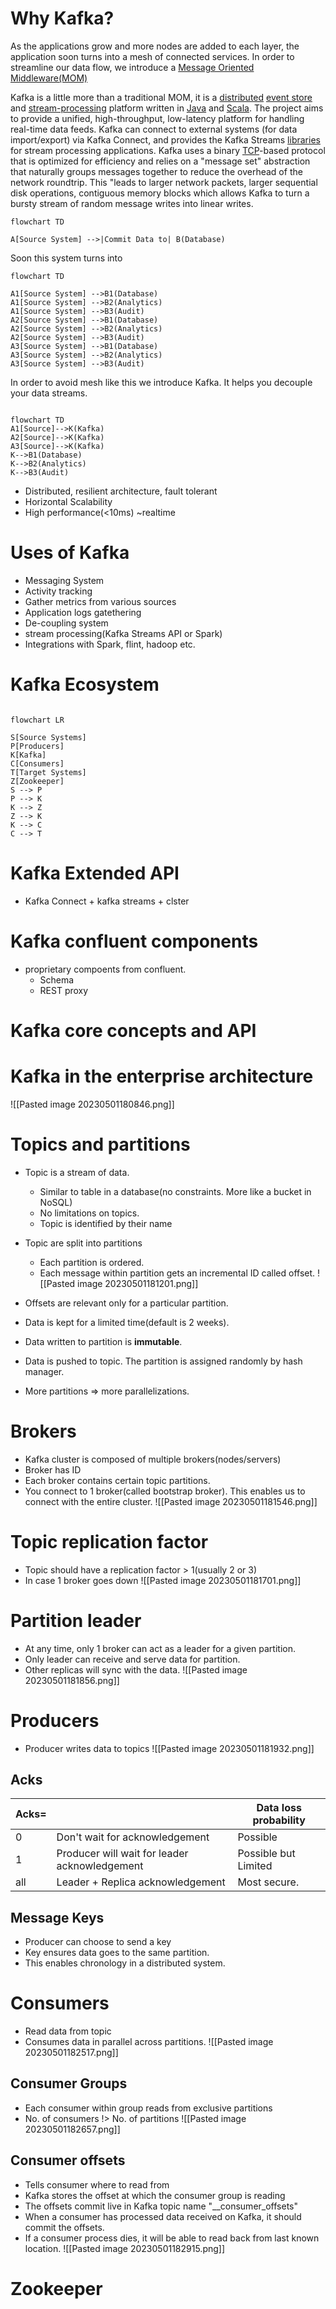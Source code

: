 # Why Kafka?

As the applications grow and more nodes are added to each layer, the application soon turns into a mesh of connected services. In order to streamline our data flow, we introduce a [Message Oriented Middleware(MOM)](https://en.wikipedia.org/wiki/Message-oriented_middleware)

Kafka is a little more than a traditional MOM, it is a [distributed](https://en.wikipedia.org/wiki/Distributed_computing "Distributed computing") [event store](https://en.wikipedia.org/wiki/Event_store "Event store") and [stream-processing](https://en.wikipedia.org/wiki/Stream_processing) platform written in [Java](https://en.wikipedia.org/wiki/Java_(programming_language) "Java (programming language)") and [Scala](https://en.wikipedia.org/wiki/Scala_(programming_language) "Scala (programming language)"). The project aims to provide a unified, high-throughput, low-latency platform for handling real-time data feeds. Kafka can connect to external systems (for data import/export) via Kafka Connect, and provides the Kafka Streams [libraries](https://en.wikipedia.org/wiki/Library_(computing) "Library (computing)") for stream processing applications. Kafka uses a binary [TCP](https://en.wikipedia.org/wiki/Transmission_Control_Protocol "Transmission Control Protocol")-based protocol that is optimized for efficiency and relies on a "message set" abstraction that naturally groups messages together to reduce the overhead of the network roundtrip. This "leads to larger network packets, larger sequential disk operations, contiguous memory blocks which allows Kafka to turn a bursty stream of random message writes into linear writes.

```mermaid
flowchart TD

A[Source System] -->|Commit Data to| B(Database)

```

Soon this system turns into

```mermaid
flowchart TD

A1[Source System] -->B1(Database)
A1[Source System] -->B2(Analytics)
A1[Source System] -->B3(Audit)
A2[Source System] -->B1(Database)
A2[Source System] -->B2(Analytics)
A2[Source System] -->B3(Audit)
A3[Source System] -->B1(Database)
A3[Source System] -->B2(Analytics)
A3[Source System] -->B3(Audit)
```

In order to avoid mesh like this we introduce Kafka. It helps you decouple your data streams.

```mermaid

flowchart TD
A1[Source]-->K(Kafka)
A2[Source]-->K(Kafka)
A3[Source]-->K(Kafka)
K-->B1(Database)
K-->B2(Analytics)
K-->B3(Audit)
```


- Distributed, resilient architecture, fault tolerant
- Horizontal Scalability
- High performance(<10ms) ~realtime


# Uses of Kafka

- Messaging System
- Activity tracking
- Gather metrics from various sources
- Application logs gatethering
- De-coupling system
- stream processing(Kafka Streams API or Spark)
- Integrations with Spark, flint, hadoop etc.


# Kafka Ecosystem

```mermaid

flowchart LR

S[Source Systems]
P[Producers]
K[Kafka]
C[Consumers]
T[Target Systems]
Z[Zookeeper]
S --> P
P --> K
K --> Z
Z --> K
K --> C
C --> T
```

# Kafka Extended API

- Kafka Connect + kafka streams + clster

# Kafka confluent components
- proprietary compoents from confluent.
	- Schema
	- REST proxy

# Kafka core concepts and API


# Kafka in the enterprise architecture

![[Pasted image 20230501180846.png]]

# Topics and partitions

- Topic is a stream of data.
	- Similar to table in a database(no constraints. More like a bucket in NoSQL)
	- No limitations on topics.
	- Topic is identified by their name
- Topic are split into partitions
	- Each partition is ordered.
	- Each message within partition gets an incremental ID called offset.
 ![[Pasted image 20230501181201.png]]

- Offsets are relevant only for a particular partition.
- Data is kept for a limited time(default is 2 weeks).
- Data written to partition is **immutable**.
- Data is pushed to topic. The partition is assigned randomly by hash manager.
- More partitions => more parallelizations.

# Brokers
- Kafka cluster is composed of multiple brokers(nodes/servers)
- Broker has ID
- Each broker contains certain topic partitions.
- You connect to 1 broker(called bootstrap broker). This enables us to connect with the entire cluster.
![[Pasted image 20230501181546.png]]

# Topic replication factor
- Topic should have a replication factor > 1(usually 2 or 3)
- In case 1 broker goes down
![[Pasted image 20230501181701.png]]

# Partition leader
- At any time, only 1 broker can act as a leader for a given partition.
- Only leader can receive and serve data for partition.
- Other replicas will sync with the data.
![[Pasted image 20230501181856.png]]

# Producers
- Producer writes data to topics
![[Pasted image 20230501181932.png]]

## Acks
| Acks= |                                               | Data loss probability |
| ----- | --------------------------------------------- | --------------------- |
| 0     | Don't wait for acknowledgement                | Possible              |
| 1     | Producer will wait for leader acknowledgement | Possible but Limited  |
| all   | Leader + Replica acknowledgement              | Most secure.          |

## Message Keys
- Producer can choose to send a key
- Key ensures data goes to the same partition.
- This enables chronology in a distributed system.

# Consumers
- Read data from topic
- Consumes data in parallel across partitions.
![[Pasted image 20230501182517.png]]

## Consumer Groups
- Each consumer within group reads from exclusive partitions
- No. of consumers !> No. of partitions
![[Pasted image 20230501182657.png]]

## Consumer offsets
- Tells consumer where to read from
- Kafka stores the offset at which the consumer group is reading
- The offsets commit live in Kafka topic name "__consumer_offsets"
- When a consumer has processed data received on Kafka, it should commit the offsets.
- If a consumer process dies, it will be able to read back from last known location.
![[Pasted image 20230501182915.png]]

# Zookeeper
